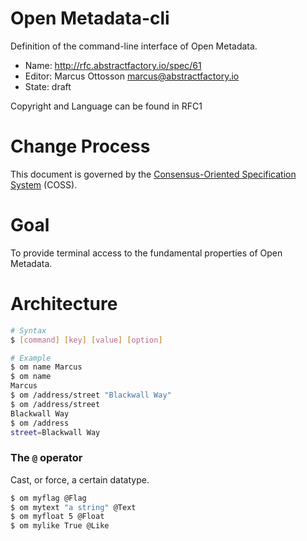 # Open Metadata-cli

Definition of the command-line interface of Open Metadata.

* Name: http://rfc.abstractfactory.io/spec/61
* Editor: Marcus Ottosson <marcus@abstractfactory.io>
* State: draft

Copyright and Language can be found in RFC1

# Change Process

This document is governed by the [Consensus-Oriented Specification System](http://www.digistan.org/spec:1/COSS) (COSS).

# Goal

To provide terminal access to the fundamental properties of Open Metadata.

# Architecture

```bash
# Syntax
$ [command] [key] [value] [option]
```

```bash
# Example
$ om name Marcus
$ om name
Marcus
$ om /address/street "Blackwall Way"
$ om /address/street
Blackwall Way
$ om /address
street=Blackwall Way
```

### The `@` operator

Cast, or force, a certain datatype.

```bash
$ om myflag @Flag
$ om mytext "a string" @Text
$ om myfloat 5 @Float
$ om mylike True @Like
```
